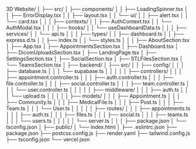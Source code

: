 3D Website/
│
├── src/
│   ├── components/
│   │   ├── LoadingSpinner.tsx
│   │   ├── ErrorDisplay.tsx
│   │   ├── layout.tsx
│   │   └── ui/
│   │       ├── alert.tsx
│   │       └── card.tsx
│   │
│   ├── contexts/
│   │   ├── AuthContext.tsx
│   │   └── AuthModal.tsx
│   │
│   ├── hooks/
│   │   └── useDashboardData.ts
│   │
│   ├── services/
│   │   └── api.ts
│   │
│   ├── types/
│   │   ├── dashboard.ts
│   │   ├── express.d.ts
│   │   ├── index.ts
│   │   └── styles.ts
│   │
│   ├── AboutSection.tsx
│   ├── App.tsx
│   ├── AppointmentsSection.tsx
│   ├── Dashboard.tsx
│   ├── DicomUploadsSection.tsx
│   ├── LandingPage.tsx
│   ├── SettingsSection.tsx
│   ├── SocialSection.tsx
│   ├── STLFilesSection.tsx
│   └── TeamsSection.tsx
│
├── backend/
│   ├── src/
│   │   ├── config/
│   │   │   ├── database.ts
│   │   │   └── supabase.ts
│   │   │
│   │   ├── controllers/
│   │   │   ├── appointment.controller.ts
│   │   │   ├── auth.controller.ts
│   │   │   ├── file.controller.ts
│   │   │   ├── social.controller.ts
│   │   │   ├── team.controller.ts
│   │   │   └── user.controller.ts
│   │   │
│   │   ├── middleware/
│   │   │   ├── auth.ts
│   │   │   └── upload.ts
│   │   │
│   │   ├── models/
│   │   │   ├── Appointment.ts
│   │   │   ├── Community.ts
│   │   │   ├── MedicalFile.ts
│   │   │   ├── Post.ts
│   │   │   ├── Team.ts
│   │   │   └── User.ts
│   │   │
│   │   ├── routes/
│   │   │   ├── appointments.ts
│   │   │   ├── auth.ts
│   │   │   ├── files.ts
│   │   │   ├── social.ts
│   │   │   ├── teams.ts
│   │   │   └── users.ts
│   │   │
│   │   └── server.ts
│   │
│   ├── package.json
│   └── tsconfig.json
│
├── public/
│   └── index.html
│
├── .eslintrc.json
├── package.json
├── postcss.config.js
├── render.yaml
├── tailwind.config.js
├── tsconfig.json
└── vercel.json